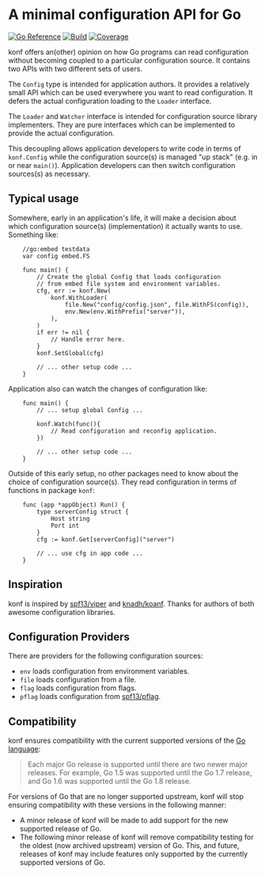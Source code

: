 # A minimal configuration API for Go

[![Go Reference](https://pkg.go.dev/badge/github.com/ktong/konf.svg)](https://pkg.go.dev/github.com/ktong/konf)
[![Build](https://github.com/ktong/konf/actions/workflows/test.yml/badge.svg)](https://github.com/ktong/konf/actions/workflows/test.yml)
[![Coverage](https://codecov.io/gh/ktong/konf/branch/main/graph/badge.svg)](https://codecov.io/gh/ktong/konf)

konf offers an(other) opinion on how Go programs can read configuration without
becoming coupled to a particular configuration source. It contains two APIs with two
different sets of users.

The `Config` type is intended for application authors. It provides a relatively
small API which can be used everywhere you want to read configuration.
It defers the actual configuration loading to the `Loader` interface.

The `Loader` and `Watcher` interface is intended for configuration source library implementers.
They are pure interfaces which can be implemented to provide the actual configuration.

This decoupling allows application developers to write code in terms of `konf.Config`
while the configuration source(s) is managed "up stack" (e.g. in or near `main()`).
Application developers can then switch configuration sources(s) as necessary.

## Typical usage

Somewhere, early in an application's life, it will make a decision about which
configuration source(s) (implementation) it actually wants to use. Something like:

```
    //go:embed testdata
    var config embed.FS

    func main() {
        // Create the global Config that loads configuration
        // from embed file system and environment variables.
        cfg, err := konf.New(
            konf.WithLoader(
                file.New("config/config.json", file.WithFS(config)),
                env.New(env.WithPrefix("server")),
            ),
        )
        if err != nil {
            // Handle error here.
        }
        konf.SetGlobal(cfg)

        // ... other setup code ...
    }
```

Application also can watch the changes of configuration like:

```
    func main() {
        // ... setup global Config ...

        konf.Watch(func(){
            // Read configuration and reconfig application.
        })

        // ... other setup code ...
    }
```

Outside of this early setup, no other packages need to know about the choice of
configuration source(s). They read configuration in terms of functions in package `konf`:

```
    func (app *appObject) Run() {
        type serverConfig struct {
            Host string
            Port int
        }
        cfg := konf.Get[serverConfig]("server")

        // ... use cfg in app code ...
    }
```

## Inspiration

konf is inspired by [spf13/viper](https://github.com/spf13/viper) and
[knadh/koanf](https://github.com/knadh/koanf).
Thanks for authors of both awesome configuration libraries.

## Configuration Providers

There are providers for the following configuration sources:

- `env` loads configuration from environment variables.
- `file` loads configuration from a file.
- `flag` loads configuration from flags.
- `pflag` loads configuration from [spf13/pflag](https://github.com/spf13/pflag).

## Compatibility

konf ensures compatibility with the current supported versions of
the [Go language](https://golang.org/doc/devel/release#policy):

> Each major Go release is supported until there are two newer major releases.
> For example, Go 1.5 was supported until the Go 1.7 release,
> and Go 1.6 was supported until the Go 1.8 release.

For versions of Go that are no longer supported upstream, konf will stop ensuring
compatibility with these versions in the following manner:

- A minor release of konf will be made to add support for the new
  supported release of Go.
- The following minor release of konf will remove compatibility
  testing for the oldest (now archived upstream) version of Go. This, and
  future, releases of konf may include features only supported by
  the currently supported versions of Go.

